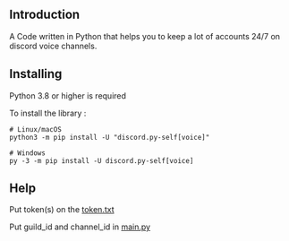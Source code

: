 ## Introduction
A Code written in Python that helps you to keep a lot of accounts 24/7 on discord voice channels.

## Installing
Python 3.8 or higher is required

To install the library :
```
# Linux/macOS
python3 -m pip install -U "discord.py-self[voice]"

# Windows
py -3 -m pip install -U discord.py-self[voice]
```

## Help
Put token(s) on the [token.txt](https://github.com/Slayyz/SelfStayInVoice/blob/main/token.txt)

Put guild_id and channel_id in [main.py](https://github.com/Slayyz/SelfStayInVoice/blob/main/main.py)
